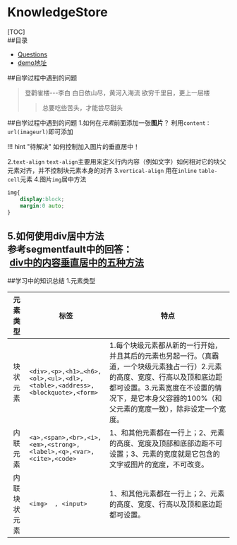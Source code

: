 # KnowledgeStore

[TOC]  
##目录
  * [Questions](遇到的问题)
  * [demo地址](demo地址)

##自学过程中遇到的问题                         
>登鹳雀楼---李白
>白日依山尽，黄河入海流
>欲穷千里目，更上一层楼
>>总要吃些苦头，才能尝尽甜头

##自学过程中遇到的问题
1.如何在*元素*前面添加一张**图片**？
利用`content：url(imageurl)`即可添加

!!! hint "待解决"
        如何控制加入图片的垂直居中！

2.`text-align`
`text-align`主要用来定义行内内容（例如文字）如何相对它的块父元素对齐，并不控制块元素本身的对齐
3.`vertical-align`
用在`inline`      `table-cell`元素
4.图片`img`居中方法
```css
img{
    display:block;  
    margin:0 auto;
}
```
5.如何使用div居中方法  
  参考**segmentfault**中的回答：  
  [div中的内容垂直居中的五种方法](https://segmentfault.com/a/1190000003745881)
----------------------------------------
##学习中的知识总结
1.元素类型  

|       元素类型 | 标签       | 特点|
|:-----------: | ---------- | ---------|
| 块状元素   | ```<div>,<p>,<h1>…<h6>,<ol>,<ul>,<dl>,<table>,<address>,<blockquote>,<form>```     | 1.每个块级元素都从新的一行开始，并且其后的元素也另起一行。（真霸道，一个块级元素独占一行）2.元素的高度、宽度、行高以及顶和底边距都可设置。3.元素宽度在不设置的情况下，是它本身父容器的100%（和父元素的宽度一致），除非设定一个宽度。|
|内联元素    | ```<a>,<span>,<br>,<i>,<em>,<strong>,<label>,<q>,<var>,<cite>,<code>```                  | 1、和其他元素都在一行上；2、元素的高度、宽度及顶部和底部边距不可设置；3、元素的宽度就是它包含的文字或图片的宽度，不可改变。
|内联块状元素| ```<img>  , <input>``` | 1、和其他元素都在一行上；2、元素的高度、宽度、行高以及顶和底边距都可设置。|









